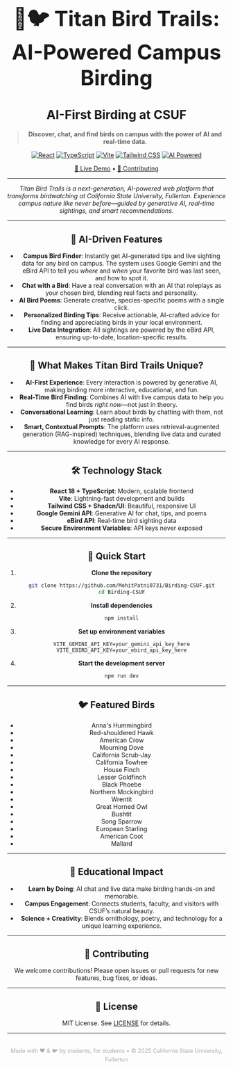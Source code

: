 # <div align="center" style="font-size:3rem;">🤖🐦 Titan Bird Trails: AI-Powered Campus Birding</div>

<div align="center">

# **AI-First Birding at CSUF**

> **Discover, chat, and find birds on campus with the power of AI and real-time data.**

[![React](https://img.shields.io/badge/React-18.x-61DAFB?style=for-the-badge&logo=react&logoColor=white)](https://reactjs.org/)
[![TypeScript](https://img.shields.io/badge/TypeScript-5.x-3178C6?style=for-the-badge&logo=typescript&logoColor=white)](https://www.typescriptlang.org/)
[![Vite](https://img.shields.io/badge/Vite-5.x-646CFF?style=for-the-badge&logo=vite&logoColor=white)](https://vitejs.dev/)
[![Tailwind CSS](https://img.shields.io/badge/Tailwind%20CSS-3.x-38B2AC?style=for-the-badge&logo=tailwind-css&logoColor=white)](https://tailwindcss.com/)
[![AI Powered](https://img.shields.io/badge/AI%20Powered-Gemini-4285F4?style=for-the-badge&logo=google&logoColor=white)](https://ai.google.dev/)

[🚀 Live Demo](https://birding-csuf.vercel.app/) • [🤝 Contributing](#-contributing)

---

*Titan Bird Trails is a next-generation, AI-powered web platform that transforms birdwatching at California State University, Fullerton. Experience campus nature like never before—guided by generative AI, real-time sightings, and smart recommendations.*

---

## 🤖 **AI-Driven Features**

- **Campus Bird Finder**: Instantly get AI-generated tips and live sighting data for any bird on campus. The system uses Google Gemini and the eBird API to tell you *where* and *when* your favorite bird was last seen, and how to spot it.
- **Chat with a Bird**: Have a real conversation with an AI that roleplays as your chosen bird, blending real facts and personality.
- **AI Bird Poems**: Generate creative, species-specific poems with a single click.
- **Personalized Birding Tips**: Receive actionable, AI-crafted advice for finding and appreciating birds in your local environment.
- **Live Data Integration**: All sightings are powered by the eBird API, ensuring up-to-date, location-specific results.

---

## 🌟 What Makes Titan Bird Trails Unique?

- **AI-First Experience**: Every interaction is powered by generative AI, making birding more interactive, educational, and fun.
- **Real-Time Bird Finding**: Combines AI with live campus data to help you find birds *right now*—not just in theory.
- **Conversational Learning**: Learn about birds by chatting with them, not just reading static info.
- **Smart, Contextual Prompts**: The platform uses retrieval-augmented generation (RAG-inspired) techniques, blending live data and curated knowledge for every AI response.

---

## 🛠️ Technology Stack

- **React 18 + TypeScript**: Modern, scalable frontend
- **Vite**: Lightning-fast development and builds
- **Tailwind CSS + Shadcn/UI**: Beautiful, responsive UI
- **Google Gemini API**: Generative AI for chat, tips, and poems
- **eBird API**: Real-time bird sighting data
- **Secure Environment Variables**: API keys never exposed

---

## 🚀 Quick Start

1. **Clone the repository**
   ```bash
   git clone https://github.com/MohitPatni0731/Birding-CSUF.git
   cd Birding-CSUF
   ```
2. **Install dependencies**
   ```bash
   npm install
   ```
3. **Set up environment variables**
   ```env
   VITE_GEMINI_API_KEY=your_gemini_api_key_here
   VITE_EBIRD_API_KEY=your_ebird_api_key_here
   ```
4. **Start the development server**
   ```bash
   npm run dev
   ```

---

## 🐦 Featured Birds
- Anna's Hummingbird
- Red-shouldered Hawk
- American Crow
- Mourning Dove
- California Scrub-Jay
- California Towhee
- House Finch
- Lesser Goldfinch
- Black Phoebe
- Northern Mockingbird
- Wrentit
- Great Horned Owl
- Bushtit
- Song Sparrow
- European Starling
- American Coot
- Mallard

---

## 🎯 Educational Impact
- **Learn by Doing**: AI chat and live data make birding hands-on and memorable.
- **Campus Engagement**: Connects students, faculty, and visitors with CSUF’s natural beauty.
- **Science + Creativity**: Blends ornithology, poetry, and technology for a unique learning experience.

---

## 🤝 Contributing
We welcome contributions! Please open issues or pull requests for new features, bug fixes, or ideas.

---

## 📄 License
MIT License. See [LICENSE](LICENSE) for details.

---

<div align="center" style="color:#aaa; font-size:1.1em; margin-top:2em;">
<sub>Made with ❤️ & 🐦 by students, for students • © 2025 California State University, Fullerton</sub>
</div> 